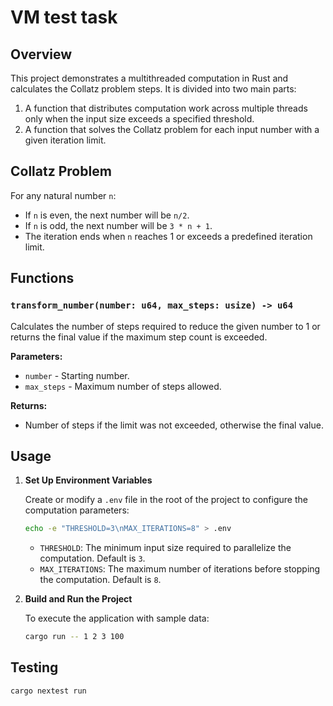 # VM test task

## Overview

This project demonstrates a multithreaded computation in Rust and calculates the Collatz problem steps. It is divided into two main parts:

1. A function that distributes computation work across multiple threads only when the input size exceeds a specified threshold.
2. A function that solves the Collatz problem for each input number with a given iteration limit.

## Collatz Problem

For any natural number `n`:

- If `n` is even, the next number will be `n/2`.
- If `n` is odd, the next number will be `3 * n + 1`.
- The iteration ends when `n` reaches 1 or exceeds a predefined iteration limit.

## Functions

### `transform_number(number: u64, max_steps: usize) -> u64`

Calculates the number of steps required to reduce the given number to 1 or returns the final value if the maximum step count is exceeded.

**Parameters:**

- `number` - Starting number.
- `max_steps` - Maximum number of steps allowed.

**Returns:**

- Number of steps if the limit was not exceeded, otherwise the final value.

## Usage

1. **Set Up Environment Variables**

    Create or modify a `.env` file in the root of the project to configure the computation parameters:

    ```bash
    echo -e "THRESHOLD=3\nMAX_ITERATIONS=8" > .env
    ```

    - `THRESHOLD`: The minimum input size required to parallelize the computation. Default is `3`.
    - `MAX_ITERATIONS`: The maximum number of iterations before stopping the computation. Default is `8`.

2. **Build and Run the Project**

    To execute the application with sample data:

    ```bash
    cargo run -- 1 2 3 100
    ```

## Testing

```bash
cargo nextest run
